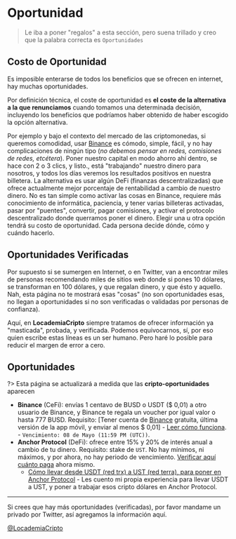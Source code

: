 # Oportunidad

>Le iba a poner "regalos" a esta sección, pero suena trillado y creo que la palabra correcta es `Oportunidades`

## Costo de Oportunidad

Es imposible enterarse de todos los beneficios que se ofrecen en internet, hay muchas oportunidades.

Por definición técnica, el coste de oportunidad es **el coste de la alternativa a la que renunciamos** cuando tomamos una determinada decisión, incluyendo los beneficios que podríamos haber obtenido de haber escogido la opción alternativa.

Por ejemplo y bajo el contexto del mercado de las criptomonedas, si queremos comodidad, usar [Binance](/binance/) es cómodo, simple, fácil, y no hay complicaciones de ningún tipo (_no debemos pensar en redes, comisiones de redes, etcétera_). Poner nuestro capital en modo ahorro ahí dentro, se hace con 2 o 3 clics, y listo., está "trabajando" nuestro dinero para nosotros, y todos los días veremos los resultados positivos en nuestra billetera. La alternativa es usar algún DeFi (finanzas descentralizadas) que ofrece actualmente mejor porcentaje de rentabilidad a cambio de nuestro dinero. No es tan simple como activar las cosas en Binance, requiere más conocimiento de informática, paciencia, y tener varias billeteras activadas, pasar por "puentes", convertir, pagar comisiones, y activar el protocolo descentralizado donde querramos poner el dinero.
Elegir una u otra opción tendrá su costo de oportunidad. Cada persona decide dónde, cómo y cuándo hacerlo.

## Oportunidades Verificadas

Por supuesto si se sumergen en Internet, o en Twitter, van a encontrar miles de personas recomendando miles de sitios web donde si pones 10 dólares, se transforman en 100 dólares, y que regalan dinero, y que ésto y aquello. Nah, esta página no te mostrará esas "cosas" (no son oportunidades esas, no llegan a oportunidades si no son verificadas o validadas por personas de confianza).

Aquí, en **LocademiaCripto** siempre tratamos de ofrecer información ya "masticada", probada, y verificada. Podemos equivocarnos, sí, por eso quien escribe estas líneas es un ser humano. Pero haré lo posible para reducir el margen de error a cero.

## Oportunidades

?> Esta página se actualizará a medida que las **cripto-oportunidades** aparecen

- **Binance** (CeFi): envías 1 centavo de BUSD o USDT ($ 0,01) a otro usuario de Binance, y Binance te regala un voucher por igual valor o hasta 777 BUSD. Requisito: [Tener cuenta de [Binance](https://bit.ly/LocaBinance) gratuita, última versión de la app móvil, y enviar al menos $ 0,01] - [Leer cómo funciona](https://t.me/LocademiaCripto/7115). - `Vencimiento: 08 de Mayo (11:59 PM (UTC))`.
- **Anchor Protocol** (DeFi): ofrece entre 15% y 20% de interés anual a cambio de tu dinero. Requisito: stake de `UST`. No hay mínimos, ni máximos, y por ahora, no hay periodo de vencimiento. [Verificar aquí cuánto paga](https://app.anchorprotocol.com/earn) ahora mismo.
  - [Cómo llevar desde USDT (red trx) a UST (red terra), para poner en Anchor Protocol](https://twitter.com/LocademiaCripto/status/1516995703393951747?s=20&t=QWWAV8Jc3kN7C9ZMMtCCdA) - Les cuento mi propia experiencia para llevar USDT a UST, y poner a trabajar esos cripto dólares en Anchor Protocol.



***

<section class='cover show' style='height: auto; width: auto;'>
<div class='cover-main'>
<p>Si crees que hay más oportunidades (verificadas), por favor mandame un privado por Twitter, así agregamos la información aquí.</p>
<p><a href='https://twitter.com/locademiacripto'>@LocademiaCripto</a></p>
</div>
</section>